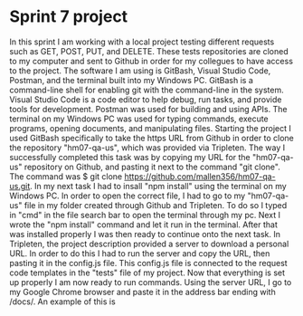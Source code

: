# Sprint 7 project
  In this sprint I am working with a local project testing different requests such as GET, POST, PUT, and DELETE. These tests repositories are cloned to my computer and sent to Github in order for my collegues to have access to the project. The software I am using is GitBash, Visual Studio Code, Postman, and the terminal built into my Windows PC. GitBash is a command-line shell for enabling git with the command-line in the system. Visual Studio Code is a code editor to help debug, run tasks, and provide tools for development. Postman was used for building and using APIs. The terminal on my Windows PC was used for typing commands, execute programs, opening documents, and manipulating files.
  Starting the project I used GitBash specifically to take the https URL from Github in order to clone the repository "hm07-qa-us", which was provided via Tripleten. The way I successfully completed this task was by copying my URL for the "hm07-qa-us" repository on Github, and pasting it next to the command "git clone". The command was $ git clone https://github.com/mallen356/hm07-qa-us.git. In my next task I had to insall "npm install" using the terminal on my Windows PC. In order to open the correct file, I had to go to my "hm07-qa-us" file in my folder created through Github and Tripleten. To do so I typed in "cmd" in the file search bar to open the terminal through my pc. Next I wrote the "npm install" command and let it run in the terminal. After that was installed properly I was then ready to continue onto the next task. In Tripleten, the project description provided a server to download a personal URL. In order to do this I had to run the server and copy the URL, then pasting it in the config.js file. This config.js file is connected to the request code templates in the "tests" file of my project. 
  Now that everything is set up properly I am now ready to run commands. Using the server URL, I go to my Google Chrome browser and paste it in the address bar ending with /docs/. An example of this is 


